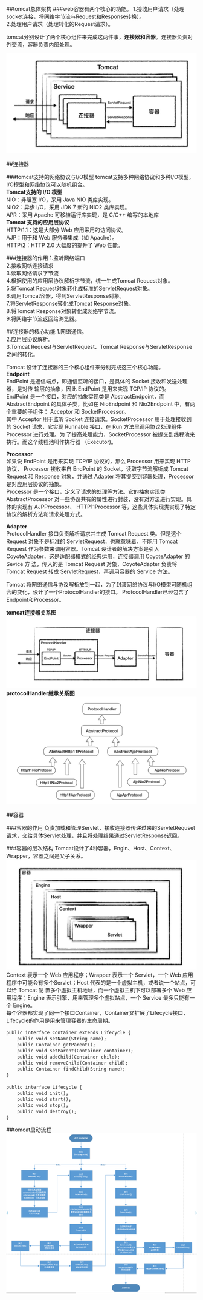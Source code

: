 ##tomcat总体架构
###web容器有两个核心的功能。
  1.接收用户请求（处理socket连接，将网络字节流与Request和Response转换）。<br>
  2.处理用户请求（处理转化的Request请求）。<br>

tomcat分别设计了两个核心组件来完成这两件事，**连接器和容器**。连接器负责对外交流，容器负责内部处理。<br>

![tomcat整体架构图](../image/tomcat整体架构图.png)

##连接器

###tomcat支持的网络协议与I/O模型
tomcat支持多种网络协议和多种I/O模型，I/O模型和网络协议可以随机组合。
<br>
**Tomcat支持的 I/O 模型**<br>
NIO：非阻塞 I/O，采用 Java NIO 类库实现。<br>
NIO2：异步 I/O，采用 JDK 7 新的 NIO2 类库实现。<br>
APR：采用 Apache 可移植运行库实现，是 C/C++ 编写的本地库<br>
**Tomcat 支持的应用层协议**<br>
HTTP/1.1：这是大部分 Web 应用采用的访问协议。<br>
AJP：用于和 Web 服务器集成（如 Apache）。<br>
HTTP/2：HTTP 2.0 大幅度的提升了 Web 性能。<br>

###连接器的作用
1.监听网络端口<br>
2.接收网络连接请求<br>
3.读取网络请求字节流<br>
4.根据使用的应用层协议解析字节流，统一生成Tomcat Request对象。<br>
5.将Tomcat Request对象转化成标准的ServletRequest对象。<br>
6.调用Tomcat容器，得到ServletResponse对象。<br>
7.将ServletResponse转化成Tomcat Response对象。<br>
8.将Tomcat Response对象转化成网络字节流。<br>
9.将网络字节流返回给浏览器。<br>

##连接器的核心功能
1.网络通信。<br>
2.应用层协议解析。<br>
3.Tomcat Request与ServletRequest、Tomcat Response与ServletResponse之间的转化。<br>

Tomcat 设计了连接器的三个核心组件来分别完成这三个核心功能。<br>
**Endpoint**<br>
EndPoint 是通信端点，即通信监听的接口，是具体的 Socket 接收和发送处理器，是对传 输层的抽象，因此 EndPoint 是用来实现 TCP/IP 协议的。<br>
EndPoint 是一个接口，对应的抽象实现类是 AbstractEndpoint，而 AbstractEndpoint 的具体子类，比如在 NioEndpoint 和 Nio2Endpoint 中，有两个重要的子组件： Acceptor 和 SocketProcessor。<br>
其中 Acceptor 用于监听 Socket 连接请求。SocketProcessor 用于处理接收到的 Socket 请求，它实现 Runnable 接口，在 Run 方法里调用协议处理组件 Processor 进行处理。为 了提高处理能力，SocketProcessor 被提交到线程池来执行。而这个线程池叫作执行器 （Executor)。<br>

**Processor**<br>
如果说 EndPoint 是用来实现 TCP/IP 协议的，那么 Processor 用来实现 HTTP 协议， Processor 接收来自 EndPoint 的 Socket，读取字节流解析成 Tomcat Request 和
Response 对象，并通过 Adapter 将其提交到容器处理，Processor 是对应用层协议的抽象。<br>
Processor 是一个接口，定义了请求的处理等方法。它的抽象实现类 AbstractProcessor 对一些协议共有的属性进行封装，没有对方法进行实现。具体的实现有 AJPProcessor、 HTTP11Processor 等，这些具体实现类实现了特定协议的解析方法和请求处理方式。<br>

**Adapter**<br>
ProtocolHandler 接口负责解析请求并生成 Tomcat Request 类。但是这个 Request 对象不是标准的 ServletRequest，也就意味着，不能用 Tomcat Request 作为参数来调用容器。Tomcat 设计者的解决方案是引入 CoyoteAdapter，这是适配器模式的经典运用，连接器调用 CoyoteAdapter 的 Sevice 方
法，传入的是 Tomcat Request 对象，CoyoteAdapter 负责将 Tomcat Request 转成 ServletRequest，再调用容器的 Service 方法。

Tomcat 将网络通信与协议解析放到一起，为了封装网络协议与I/O模型可随机组合的变化，设计了一个ProtocolHandler的接口。
ProtocolHandler已经包含了Endpoint和Processor。<br>

**tomcat连接器关系图**<br>
![tomcat连接器关系图](../image/连接器关系图.png)
**protocolHandler继承关系图**<br>
![protocolHandler继承关系图](../image/protocolHandler继承关系图.png)

##容器

###容器的作用
负责加载和管理Servlet，接收连接器传递过来的ServletRequset请求，交给具体Servlet处理，并且将处理结果通过ServletResponse返回。<br>

###容器的层次结构
Tomcat设计了4种容器，Engin、Host、Context、Wrapper，容器之间是父子关系。<br>
![容器关系图](../image/容器关系图.png)
Context 表示一个 Web 应用程序；Wrapper 表示一个 Servlet，一个 Web 应用程序中可能会有多个Servlet；Host 代表的是一个虚拟主机，或者说一个站点，可以给 Tomcat 配 置多个虚拟主机地址，而一个虚拟主机下可以部署多个 Web 应用程序；Engine 表示引擎，用来管理多个虚拟站点，一个 Service 最多只能有一个 Engine。<br>
每个容器都实现了同一个接口Container，Container又扩展了Lifecycle接口，Lifecycle的作用是用来管理容器的生命周期。<br>

```
public interface Container extends Lifecycle {    
    public void setName(String name);    
    public Container getParent();    
    public void setParent(Container container);   
    public void addChild(Container child);
    public void removeChild(Container child);    
    public Container findChild(String name); 
}

public interface Lifecycle {
    public void init();
    public void start();
    public void stop();
    public void destroy();
}

```

##tomcat启动流程
![tomcat整体架构图](../image/tomcat启动流程图.png)